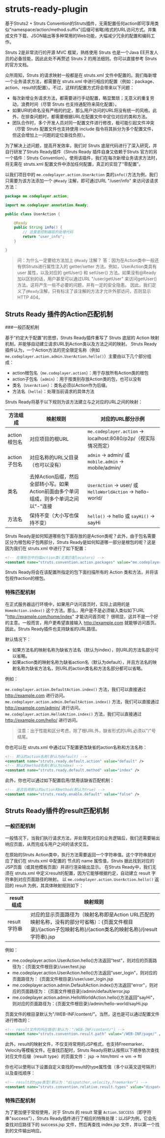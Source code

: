 # struts-ready-plugin
基于Struts2 + Struts Convention的Struts插件，无需配置任何action即可享用类似"namespace/action/method.suffix"(后缀可省略)格式的URL访问方式。并集成文件下载、JSON输出等多种常用的Web功能，大幅减少冗余的配置和编码工作。

Struts 2是非常流行的开源 MVC 框架，熟练使用 Struts 也是一个Java EE开发人员的必备技能，因此此处不再赘述 Struts 2 的用法细则。你可以直接参考 Struts 的官方文档。

众所周知，Struts 的请求映射一般都是在 struts.xml 文件中配置的。我们每新增一个业务请求方法，都需要在 struts.xml 中进行相应的配置（例如：package、action、result的配置）。不过，这样的配置方式将会带来以下问题：

-  每次新增业务请求方法，都需要进行手动配置，略显繁琐；无意义的重复劳动，浪费时间（尽管 Struts 也支持通配符来简化配置）。
-  如果URI的命名没有严格的约定，那么用户访问的URL将没有统一的风格。此外，在排查问题时，都需要根据URL在配置文件中定位对应的类和方法。
-  团队合作时，多个开发人员对同一配置文件进行修改，极可能引起文件冲突（尽管 Struts 配置文件也支持使用 include 指令将其拆分为多个配置文件，但这会增加上一问题的定位查找负担）。

为了解决上述问题，提高开发效率，我们对 Struts 底层代码进行了深入研究，并自行研发了Struts Ready插件（Struts Ready 插件自身又依赖于Struts 官方的另一个插件：Struts Convention）。使用该插件，我们在每次新增业务请求方法时，将无需在 struts.xml 配置文件中添加任何配置，真正的实现了“零配置”。

以我们项目中的 `me.codeplayer.action.UserAction` 类的`info()`方法为例，我们只需要为该方法添加一个 `@Ready` 注解，即可通过URL "/user/info" 来访问该请求方法：

```java
package me.codeplayer.action;

import me.codeplayer.annotation.Ready;

public class UserAction {

	@Ready
	public String info() {
		// 这里是控制器层的处理代码
		return "user_info";
	}

}
```

>问：为什么一定要给方法加上 `@Ready` 注解？
>答：因为在Action类中一般还有供Struts进行属性注入的 getter/setter 方法。例如，UserAction类具有 user 属性，以及对应的 getUser() 和 setUser() 方法。如果没有@Ready加以区别的话，用户甚至可以通过URL "/user/getUser" 来访问getUser()方法。这将产生一些不必要的问题，并有一定的安全隐患。
>因此，我们定义了`@Ready`注解，只有标注了该注解的方法才允许外部访问，否则显示HTTP 404。

## Struts Ready 插件的Action匹配机制

###一般匹配机制

基于“约定大于配置”的思想，Struts Ready插件重写了 Struts 底层的 Action 映射机制，并能够自动建立请求URL到Action类以及方法之间的映射。
Struts Ready插件认为，一个Action方法的完全限定名称（例如`me.codeplayer.action.admin.UserAction.hello()`）主要由以下几个部分组成：

-  action根包名（`me.codeplayer.action`）：用于存放所有Action类的根包
-  action子包名（`admin`）：用于按类别存放Action类的包，也可以没有
-  类名（`UserAction`）：类名必须以Action作为后缀。
-  方法名（`hello`）：处理当前请求的具体方法

Struts Ready将基于以下规则为该方法建立与之对应的URL之间的映射：

| 方法组成 | 映射规则 |	对应的URL部分示例 |
| -------- | -------- | ------------------ |
| action根包名 |	对应项目的根URL	| `me.codeplayer.action` -> localhost:8080/p2p/（视实际情况而定）|
| action子包名	| 对应名称的URL父目录（也可以没有）| `admin` -> admin/ 或 `mobile.admin` -> mobile/admin/ |
| 类名	| 去掉Action后缀，然后全部转小写。如果Action前面由多个单词组成，则多个单词之间以"-"连接 |	`UserAction` -> user/ 或 `HelloWorldAction` -> hello-world/ |
| 方法名	| 保持不变（大小写也保持不变） | `hello()` -> hello 或 `sayHi()` -> sayHi |

Struts Ready是如何知道哪些包下面存放的是Action类呢？此外，由于包名需要区分为根包和子包两部分，Struts Ready是如何知道哪一部分是根包的呢？这是因为我们在 struts.xml 中进行了如下配置：

```xml
<!-- 在哪些包中扫描action类(无需匹配locators) -->
<constant name="struts.convention.action.packages" value="me.codeplayer.action" />
```

Struts Ready将会在该配置所指定的包下面扫描所有的 Action 类和方法，并将该包视作action的根包。

###	特殊匹配机制

在正式服务器运行环境中，如果用户访问首页时，实际上调用的是 `HomeAction.index()` 这个方法。那么，用户是不是必须输入类似如下URL "http://example.com/home/index" 才能访问首页呢？
很明显，这并不是一个好的主意。一般而言，用户更希望直接输入 http://example.com 就能够访问首页。因此，Struts Ready插件也支持缺省的URL路径。

默认情况下：

-  如果方法名的映射名称为缺省方法名（默认为index），则URL的方法名部分可以省略。
-  如果action类的映射名称为缺省action名（默认为default），并且方法名的映射名称为缺省方法名，则URL的action类名和方法名部分都可以省略。

例如：

`me.codeplayer.action.DefaultAction.index()` 方法，我们可以直接通过 http://example.com 进行访问。
`me.codeplayer.action.admin.DefaultAction.index()` 方法，我们可以直接通过 http://example.com/admin/ 进行访问。
`me.codeplayer.action.HelloAction.index()` 方法，我们可以直接通过 http://example.com/hello/ 进行访问。

>注意：出于性能和区分考虑，除了根URL外，缺省形式的URL必须以"/"号结尾。

你也可以在 struts.xml 中通过以下配置更改缺省的action名称和方法名称：

```xml
<!-- 默认的action名称(默认为default) -->
<constant name="struts.ready.default.action" value="default" />
<!-- 默认的method名称(默认为index) -->
<constant name="struts.ready.default.method" value="index" />
```

此外，你也可以通过如下配置启用/禁用该缺省匹配机制：

```xml
<!-- 是否启用默认的action和method(默认为true) -->
<constant name="struts.ready.enable.default" value="false" />
```

## Struts Ready插件的result匹配机制

### 一般匹配机制

一般情况下，当我们执行请求方法，并处理完对应的业务逻辑后，我们还需要输出响应页面，从而完成与用户之间的请求交互。

在原始的Struts Action类中，执行方法需要返回一个字符串值。这个字符串就对应了我们在 struts.xml 中配置的 <result> 节点的 name 属性值，Struts 据此找到对应的JSP页面（或其他模板页面）并进行渲染输出显示。
在Struts Ready中，我们无须在 struts.xml 中定义result的配置，因为它能够根据约定，自动建立 result 字符串到对应页面路径的映射。
以 `me.codeplayer.action.UserAction.hello()` 返回的 result 为例，其具体映射规则如下：

| result组成 | 映射规则 |
| --------- | ---------|
| result字符串 | 对应的显示页面路径为（映射名称即是Action URL匹配的映射名称，没有的部分可省略）：{页面文件根目录}/{action子包映射名称}/{action类名的映射名称}/{result字符串}.jsp |

例如：

-  me.codeplayer.action.UserAction.hello()方法返回"test"，则对应的页面路径为：{页面文件根目录}/user/test.jsp
-  me.codeplayer.action.UserAction.hello()方法返回"user_login"，则对应的页面路径为： {页面文件根目录}/user/user_login.jsp
-  me.codeplayer.action.admin.DefaultAction.index()方法返回"error"，则对应的页面路径为： {页面文件根目录}/admin/default/error.jsp
-  me.codeplayer.action.admin.HelloWorldAction.hello()方法返回"sayHi"，则对应的页面路径为：{页面文件根目录}/admin/hello-world/sayHi.jsp

页面文件的根目录默认为"/WEB-INF/content/"。当然，这也是可以通过配置文件进行修改的：

```xml
<!-- result文件的所在路径(默认为："/WEB-INF/content/") -->
<constant name="struts.convention.result.path" value="/WEB-INF/page/" />
```

此外，result的映射文件，不仅支持常用的JSP格式，也支持Freemarker、Velocity等模板文件。在查找匹配时，Struts Ready将默认按照以下顺序依次查找对应文件后缀（result type）的页面文件：
jsp -> htm/html -> vm -> ftl

你也可以使用以下设置自定义查找的result的type属性值（多个以英文逗号隔开）以及查找顺序：

```xml
<!-- result的type类型(默认为："dispatcher,velocity,freemarker") -->
<constant name="struts.convention.relative.result.types" value="dispatcher" />
```

### 特殊匹配机制

为了更加便于常规使用，对于 Struts 的 result 常量 `Action.SUCCESS`（即字符串"success"），Struts Ready插件进行了相应的特殊处理：以JSP为例，它会先查找对应路径下的 success.jsp 文件，然后再查找 index.jsp 文件，并以第一个找到的文件输出响应。


